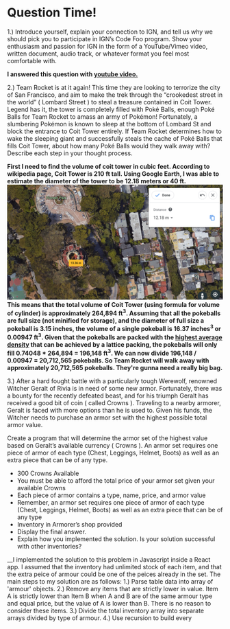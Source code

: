 # Question Time!

1.) Introduce yourself, explain your connection to IGN, and tell us why we should pick you to participate in IGN’s Code Foo program. Show your enthusiasm and passion for IGN in the form of a YouTube/Vimeo video, written document, audio track, or whatever format you feel most comfortable with. 

__I answered this question with [youtube video.](https://www.youtube.com/watch?v=wVXAjkKyRMc)__

2.) Team Rocket is at it again! This time they are looking to terrorize the city of San Francisco, and aim to make the trek through the “crookedest street in the world” ( Lombard Street ) to steal a treasure contained in Coit Tower. Legend has it, the tower is completely filled with Poké Balls, enough Poké Balls for Team Rocket to amass an army of Pokémon! Fortunately, a slumbering Pokémon is known to sleep at the bottom of Lombard St and block the entrance to Coit Tower entirely. If Team Rocket determines how to wake the sleeping giant and successfully steals the cache of Poké Balls that fills Coit Tower, about how many Poké Balls would they walk away with? Describe each step in your thought process.

__First I need to find the volume of coit tower in cubic feet. According to wikipedia page, Coit Tower is 210 ft tall. Using Google Earth, I was able to estimate the diameter of the tower to be 12.18 meters or 40 ft.
![coit tower diameter](./google-earth-screenshot.png)
This means that the total volume of Coit Tower (using formula for volume of cylinder) is approximately 264,894 ft<sup>3</sup>. Assuming that all the pokeballs are full size (not minified for storage), and the diameter of full size a pokeball is 3.15 inches, the volume of a single pokeball is 16.37 inches<sup>3</sup> or 0.00947 ft<sup>3</sup>. Given that the pokeballs are packed with the [highest average density](https://en.wikipedia.org/wiki/Sphere_packing) that can be achieved by a lattice packing, the pokeballs will only fill 0.74048 * 264,894 = 196,148 ft<sup>3</sup>. We can now divide 196,148 / 0.00947 = 20,712,565 pokeballs. So Team Rocket will walk away with approximately 20,712,565 pokeballs. They're gunna need a really big bag.__

3.) After a hard fought battle with a particularly tough Werewolf, renowned Witcher Geralt of Rivia is in need of some new armor. Fortunately, there was a bounty for the recently defeated beast, and for his triumph Geralt has received a good bit of coin ( called Crowns ). Traveling to a nearby armorer, Geralt is faced with more options than he is used to. Given his funds, the Witcher needs to purchase an armor set with the highest possible total armor value.

Create a program that will determine the armor set of the highest value based on Geralt’s available currency ( Crowns ). An armor set requires one piece of armor of each type (Chest, Leggings, Helmet, Boots) as well as an extra piece that can be of any type.

- 300 Crowns Available
- You must be able to afford the total price of your armor set given your available Crowns
- Each piece of armor contains a type, name, price, and armor value
- Remember, an armor set requires one piece of armor of each type (Chest, Leggings, Helmet, Boots) as well as an extra piece that can be of any type
- Inventory in Armorer’s shop provided
- Display the final answer.
- Explain how you implemented the solution. Is your solution successful with other inventories?

__I implemented the solution to this problem in Javascript inside a React app. I assumed that the inventory had unlimited stock of each item, and that the extra peice of armour could be one of the peices already in the set. The main steps to my solution are as follows:
1.) Parse table data into array of 'armour' objects. 
2.) Remove any items that are strictly lower in value. Item A is strictly lower than Item B when A and B are of the same armour type and equal price, but the value of A is lower than B. There is no reason to consider these items.
3.) Divide the total inventory array into separate arrays divided by type of armour. 
4.) Use recursion to build every 
